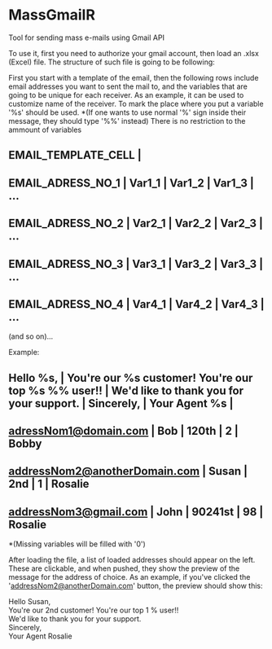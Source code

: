 # MassGmailR
Tool for sending mass e-mails using Gmail API

To use it, first you need to authorize your gmail account, then load an .xlsx (Excel) file. 
The structure of such file is going to be following:

First you start with a template of the email, then the following rows include email addresses you want to sent the mail to, 
and the variables that are going to be unique for each receiver. As an example, it can be used to customize name of the receiver.
To mark the place where you put a variable '%s' should be used. *(If one wants to use normal '%' sign inside their message, they should type '%%' instead)
There is no restriction to the ammount of variables

EMAIL_TEMPLATE_CELL |    
--------------------------------------------------------
EMAIL_ADRESS_NO_1   | Var1_1 | Var1_2 | Var1_3 | ...
--------------------------------------------------------
EMAIL_ADRESS_NO_2   | Var2_1 | Var2_2 | Var2_3 | ...
--------------------------------------------------------
EMAIL_ADRESS_NO_3   | Var3_1 | Var3_2 | Var3_3 | ...
--------------------------------------------------------
EMAIL_ADRESS_NO_4   | Var4_1 | Var4_2 | Var4_3 | ...
--------------------------------------------------------
(and so on)...

Example:

Hello %s,                                             |
You're our %s customer! You're our top %s %% user!!   |
We'd like to thank you for your support.              |
Sincerely,                                            |
Your Agent %s                                         |
-----------------------------------------------------------------------------------------
adressNom1@domain.com                                 | Bob   | 120th   | 2  | Bobby
-----------------------------------------------------------------------------------------
addressNom2@anotherDomain.com                         | Susan | 2nd     | 1  | Rosalie 
-----------------------------------------------------------------------------------------
addressNom3@gmail.com                                 | John  | 90241st | 98 | Rosalie
-----------------------------------------------------------------------------------------

*(Missing variables will be filled with '0')

After loading the file, a list of loaded addresses should appear on the left. These are clickable, and when pushed, they show the preview of the message for the address of choice.
As an example, if you've clicked the 'addressNom2@anotherDomain.com' button, the preview should show this:

Hello Susan,                                             
You're our 2nd customer! You're our top 1 % user!!   
We'd like to thank you for your support.              
Sincerely,                                            
Your Agent Rosalie
